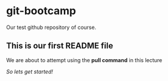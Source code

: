 # git-bootcamp
Our test github repository of course.
## This is our first README file
We are about to attempt using the **pull command** in this lecture

*So lets get started!*
